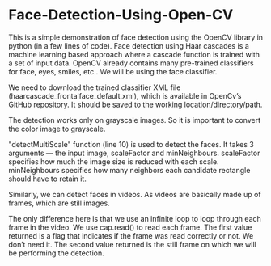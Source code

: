 # Face-Detection-Using-Open-CV
This is a simple demonstration of face detection using the OpenCV library in python (in a few lines of code). Face detection using Haar cascades is a machine learning based approach where a cascade function is trained with a set of input data. OpenCV already contains many pre-trained classifiers for face, eyes, smiles, etc.. We will be using the face classifier. 


We need to download the trained classifier XML file (haarcascade_frontalface_default.xml), which is available in OpenCv’s GitHub repository. It should be saved to the working location/directory/path.

The detection works only on grayscale images. So it is important to convert the color image to grayscale. 

"detectMultiScale" function (line 10) is used to detect the faces. It takes 3 arguments — the input image, scaleFactor and minNeighbours. scaleFactor specifies how much the image size is reduced with each scale. minNeighbours specifies how many neighbors each candidate rectangle should have to retain it.


Similarly, we can detect faces in videos. As videos are basically made up of frames, which are still images.

The only difference here is that we use an infinite loop to loop through each frame in the video. We use cap.read() to read each frame. The first value returned is a flag that indicates if the frame was read correctly or not. We don’t need it. The second value returned is the still frame on which we will be performing the detection.

